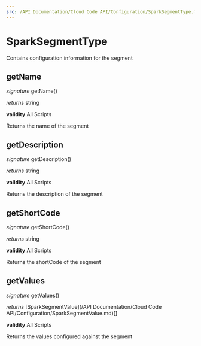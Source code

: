```yaml
---
src: /API Documentation/Cloud Code API/Configuration/SparkSegmentType.md
---
```


# SparkSegmentType

Contains configuration information for the segment


## getName
_signature_ getName()</p>
_returns_ string</p>

<b>validity</b> All Scripts

Returns the name of the segment

## getDescription
_signature_ getDescription()</p>
_returns_ string</p>

<b>validity</b> All Scripts

Returns the description of the segment

## getShortCode
_signature_ getShortCode()</p>
_returns_ string</p>

<b>validity</b> All Scripts

Returns the shortCode of the segment

## getValues
_signature_ getValues()</p>
_returns_ [SparkSegmentValue](/API Documentation/Cloud Code API/Configuration/SparkSegmentValue.md)[]</p>

<b>validity</b> All Scripts

Returns the values configured against the segment

